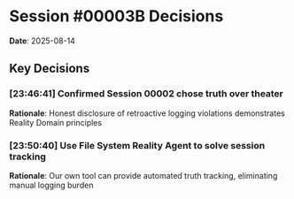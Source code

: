 # Session #00003B Decisions
**Date**: 2025-08-14

## Key Decisions


### [23:46:41] Confirmed Session 00002 chose truth over theater
**Rationale**: Honest disclosure of retroactive logging violations demonstrates Reality Domain principles

### [23:50:40] Use File System Reality Agent to solve session tracking
**Rationale**: Our own tool can provide automated truth tracking, eliminating manual logging burden
